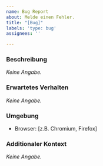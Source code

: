 ```yaml
---
name: Bug Report
about: Melde einen Fehler.
title: "[Bug]"
labels: 'type: bug'
assignees: ''

---
```


### Beschreibung
*Keine Angabe.*

### Erwartetes Verhalten
*Keine Angabe.*

### Umgebung
- Browser: [z.B. Chromium, Firefox]

### Additionaler Kontext
*Keine Angabe.*
